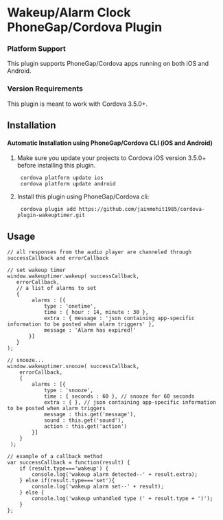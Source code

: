 # Wakeup/Alarm Clock PhoneGap/Cordova Plugin

### Platform Support

This plugin supports PhoneGap/Cordova apps running on both iOS and Android.

### Version Requirements

This plugin is meant to work with Cordova 3.5.0+.

## Installation

#### Automatic Installation using PhoneGap/Cordova CLI (iOS and Android)
1. Make sure you update your projects to Cordova iOS version 3.5.0+ before installing this plugin.

        cordova platform update ios
        cordova platform update android

2. Install this plugin using PhoneGap/Cordova cli:

        cordova plugin add https://github.com/jainmohit1985/cordova-plugin-wakeuptimer.git

## Usage

    // all responses from the audio player are channeled through successCallback and errorCallback

    // set wakeup timer
    window.wakeuptimer.wakeup( successCallback,  
       errorCallback, 
       // a list of alarms to set
       {
            alarms : [{
                type : 'onetime',
                time : { hour : 14, minute : 30 },
                extra : { message : 'json containing app-specific information to be posted when alarm triggers' }, 
                message : 'Alarm has expired!'
           }] 
       }
    );

    // snooze...
    window.wakeuptimer.snooze( successCallback,
        errorCallback,
        {
            alarms : [{
                type : 'snooze',
                time : { seconds : 60 }, // snooze for 60 seconds 
                extra : { }, // json containing app-specific information to be posted when alarm triggers
                message : this.get('message'),
                sound : this.get('sound'),
                action : this.get('action')
            }]
        }
     );

    // example of a callback method
    var successCallback = function(result) {
        if (result.type==='wakeup') {
            console.log('wakeup alarm detected--' + result.extra);
        } else if(result.type==='set'){
            console.log('wakeup alarm set--' + result);
        } else {
            console.log('wakeup unhandled type (' + result.type + ')');
        }
    }; 
